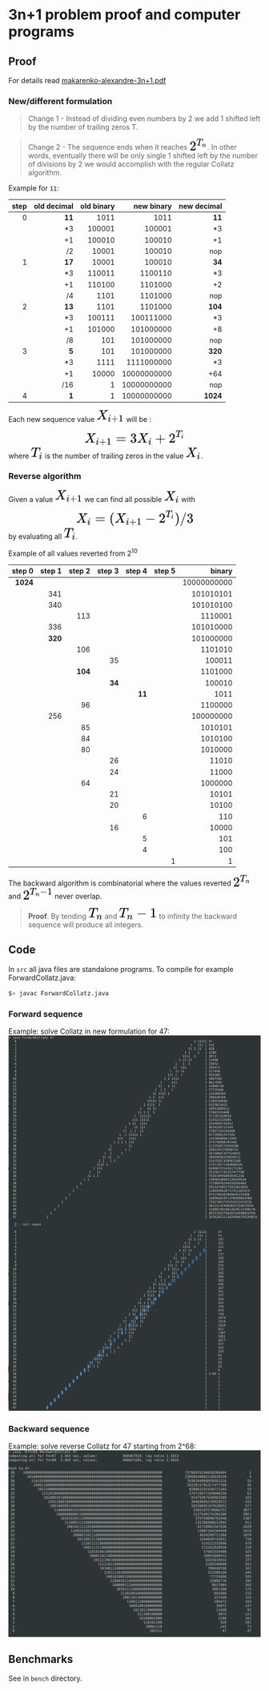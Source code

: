 # 3n+1 problem proof and computer programs

## Proof

For details read [makarenko-alexandre-3n+1.pdf](makarenko-alexandre-3n%2B1.pdf)

### New/different formulation

> Change 1 - Instead of dividing even numbers by 2 we add 1 shifted left by the number of trailing zeros T.

> Change 2 - The sequence ends when it reaches <!-- $2^{T_n}$ --> <img style="transform: translateY(0.1em); background: white;" src="svg/MEdYYWXR1N.svg">. In other words, eventually there will be only single 1 shifted left by the number of divisions by 2 we would accomplish with the regular Collatz algorithm.

Example for `11`:

|step|old decimal|old binary|new binary|new decimal|
|---:|------:|--------:|----------:|------:|
|   0| **11**|     1011|       1011| **11**|
|    |     *3|   100001|     100001|     *3|
|    |     +1|   100010|     100010|     +1|
|    |     /2|    10001|     100010|    nop|
|   1| **17**|    10001|     100010| **34**|
|    |     *3|   110011|    1100110|     *3|
|    |     +1|   110100|    1101000|     +2|
|    |     /4|     1101|    1101000|    nop|
|   2| **13**|     1101|    1101000|**104**|
|    |     *3|   100111|  100111000|     *3|
|    |     +1|   101000|  101000000|     +8|
|    |     /8|      101|  101000000|    nop|
|   3|  **5**|      101|  101000000|**320**|
|    |     *3|     1111| 1111000000|     *3|
|    |     +1|    10000|10000000000|    +64|
|    |    /16|        1|10000000000|    nop|
|   4|  **1**|        1|10000000000|**1024**|

Each new sequence value <!-- $X_{i+1}$ --> <img style="transform: translateY(0.1em); background: white;" src="svg/KmjBk4eU2V.svg"> will be : 
<!-- $$
X_{i+1}=3X_i+2^{T_i}
$$ --> 

<div align="center"><img style="background: white;" src="svg/xQ98WaELLy.svg"></div>
where <!-- $T_i$ --> <img style="transform: translateY(0.1em); background: white;" src="svg/Bx06MVbakm.svg"> is the number of trailing zeros in the value <!-- $X_i$ --> <img style="transform: translateY(0.1em); background: white;" src="svg/EyHvo6lclg.svg">.


### Reverse algorithm

Given a value <!-- $X_{i+1}$ --> <img style="transform: translateY(0.1em); background: white;" src="svg/KmjBk4eU2V.svg"> we can find all possible <!-- $X_i$ --> <img style="transform: translateY(0.1em); background: white;" src="svg/EyHvo6lclg.svg"> with 
<!-- $$
X_i=(X_{i+1}-2^{T_i})/3
$$ --> 

<div align="center"><img style="background: white;" src="svg/VBGjcqKtRs.svg"></div>
by evaluating all <!-- $T_i$ --> <img style="transform: translateY(0.1em); background: white;" src="svg/Bx06MVbakm.svg">.

Example of all values reverted from $2^{10}$

|step 0|step 1|step 2|step 3|step 4|step 5|     binary|
|-----:|-----:|-----:|-----:|-----:|-----:|----------:|
|**1024**|    |      |      |      |      |10000000000|
|      |   341|      |      |      |      |  101010101|
|      |   340|      |      |      |      |  101010100|
|      |      |   113|      |      |      |    1110001|
|      |   336|      |      |      |      |  101010000|
|      |**320**|     |      |      |      |  101000000|
|      |      |   106|      |      |      |    1101010|
|      |      |      |    35|      |      |     100011|
|      |      |**104**|     |      |      |    1101000|
|      |      |      |**34**|      |      |     100010|
|      |      |      |      |**11**|      |       1011|
|      |      |    96|      |      |      |    1100000|
|      |   256|      |      |      |      |  100000000|
|      |      |    85|      |      |      |    1010101|
|      |      |    84|      |      |      |    1010100|
|      |      |    80|      |      |      |    1010000|
|      |      |      |    26|      |      |      11010|
|      |      |      |    24|      |      |      11000|
|      |      |    64|      |      |      |    1000000|
|      |      |      |    21|      |      |      10101|
|      |      |      |    20|      |      |      10100|
|      |      |      |      |     6|      |        110|
|      |      |      |    16|      |      |      10000|
|      |      |      |      |     5|      |        101|
|      |      |      |      |     4|      |        100|
|      |      |      |      |      |     1|          1|


The backward algorithm is combinatorial where the values reverted <!-- $2^{T_n}$ --> <img style="transform: translateY(0.1em); background: white;" src="svg/6ohxBcH1zy.svg"> and <!-- $2^{T_n-1}$ --> <img style="transform: translateY(0.1em); background: white;" src="svg/bH7faq91Jg.svg"> never overlap.

> **Proof**.  By tending <!-- $T_n$ --> <img style="transform: translateY(0.1em); background: white;" src="svg/T4aerQLQiU.svg"> and <!-- $T_n-1$ --> <img style="transform: translateY(0.1em); background: white;" src="svg/JbUbCdFeys.svg"> to infinity the backward sequence will produce all integers.

## Code

In `src` all java files are standalone programs.
To compile for example ForwardCollatz.java:

```bash
$> javac ForwardCollatz.java
```

### Forward sequence

Example: solve Collatz in new formulation for 47:
![fwd](img/forward-collatz-47.png)

### Backward sequence

Example: solve reverse Collatz for 47 starting from 2^68:
![bwd](img/backward-collatz-47.png)


## Benchmarks

See in `bench` directory.

